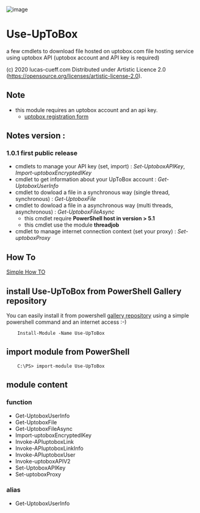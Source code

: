 ![image](http://www.lucas-cueff.com/files/gallery.png)

# Use-UpToBox
a few cmdlets to download file hosted on uptobox.com file hosting service using uptobox API (uptobox account and API key is required)

(c) 2020 lucas-cueff.com Distributed under Artistic Licence 2.0 (https://opensource.org/licenses/artistic-license-2.0).

## Note
- this module requires an uptobox account and an api key.
  - [uptobox registration form](https://uptobox.com/register)

## Notes version :
### 1.0.1 first public release
 - cmdlets to manage your API key (set, import) : *Set-UptoboxAPIKey*, *Import-uptoboxEncryptedIKey*
 - cmdlet to get information about your UpToBox account : *Get-UptoboxUserInfo*
 - cmdlet to dowload a file in a synchronous way (single thread, synchronous) : *Get-UptoboxFile*
 - cmdlet to dowload a file in a asynchronous way (multi threads, asynchronous) : *Get-UptoboxFileAsync*
   - this cmdlet require **PowerShell host in version > 5.1**
   - this cmdlet use the module **threadjob**
 - cmdlet to manage internet connection context (set your proxy) : *Set-uptoboxProxy*

## How To
[Simple How TO](https://github.com/MS-LUF/Use-UpToBox/blob/main/HOWTO.md)

## install Use-UpToBox from PowerShell Gallery repository
You can easily install it from powershell [gallery repository](https://www.powershellgallery.com/packages/Use-UpToBox/) using a simple powershell command and an internet access :-) 
```
	Install-Module -Name Use-UpToBox
```

## import module from PowerShell 
```
	C:\PS> import-module Use-UpToBox
```

## module content
### function
- Get-UptoboxUserInfo
- Get-UptoboxFile
- Get-UptoboxFileAsync
- Import-uptoboxEncryptedIKey
- Invoke-APIuptoboxLink
- Invoke-APIuptoboxLinkInfo
- Invoke-APIuptoboxUser
- Invoke-uptoboxAPIV2
- Set-UptoboxAPIKey
- Set-uptoboxProxy
### alias
- Get-UptoboxUserInfo
